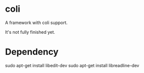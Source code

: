 coli
====

A framework with coli support.

It's not fully finished yet.

Dependency
================
sudo apt-get install libedit-dev
sudo apt-get install libreadline-dev

